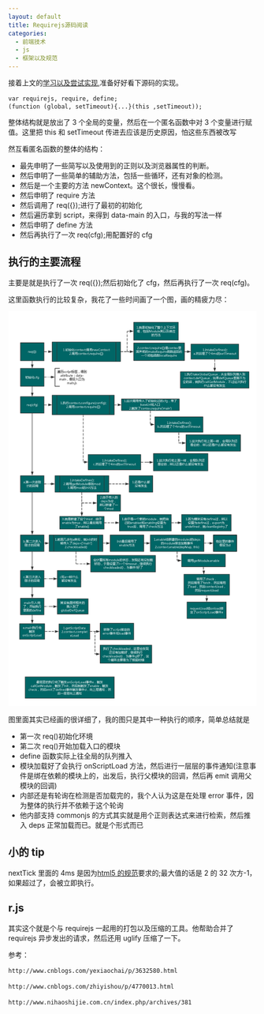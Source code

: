 ```yaml
---
layout: default
title: Requirejs源码阅读
categories:
  - 前端技术
  - js
  - 框架以及规范
---
```


接着上文的[学习以及尝试实现](https://github.com/panyifei/learning/blob/master/框架以及规范/模块引入/Requirejs学习以及实现.md),准备好好看下源码的实现。

```
var requirejs, require, define;
(function (global, setTimeout){...}(this ,setTimeout));
```

整体结构就是放出了 3 个全局的变量，然后在一个匿名函数中对 3 个变量进行赋值。这里把 this 和 setTimeout 传进去应该是历史原因，怕这些东西被改写

然互看匿名函数的整体的结构：

- 最先申明了一些简写以及使用到的正则以及浏览器属性的判断。
- 然后申明了一些简单的辅助方法，包括一些循环，还有对象的检测。
- 然后是一个主要的方法 newContext。这个很长，慢慢看。
- 然后申明了 require 方法
- 然后调用了 req({});进行了最初的初始化
- 然后遍历拿到 script，来得到 data-main 的入口，与我的写法一样
- 然后申明了 define 方法
- 然后再执行了一次 req(cfg);用配置好的 cfg

## 执行的主要流程

主要是就是执行了一次 req({});然后初始化了 cfg，然后再执行了一次 req(cfg)。

这里函数执行的比较复杂，我花了一些时间画了一个图，画的精疲力尽：

<img alt="requirejs实现整理" width='800px' src="pics//requirejs.png" />

图里面其实已经画的很详细了，我的图只是其中一种执行的顺序，简单总结就是

- 第一次 req()初始化环境
- 第二次 req()开始加载入口的模块
- define 函数实际上往全局的队列推入
- 模块加载好了会执行 onScriptLoad 方法，然后进行一层层的事件通知(注意事件是绑在依赖的模块上的，出发后，执行父模块的回调，然后再 emit 调用父模块的回调)
- 内部还是有轮询在检测是否加载完的，我个人认为这是在处理 error 事件，因为整体的执行并不依赖于这个轮询
- 他内部支持 commonjs 的方式其实就是用个正则表达式来进行检索，然后推入 deps 正常加载而已。就是个形式而已

## 小的 tip

nextTick 里面的 4ms 是因为[html5 的规范](https://html.spec.whatwg.org/multipage/webappapis.html#timers)要求的;最大值的话是 2 的 32 次方-1，如果超过了，会被立即执行。

## r.js

其实这个就是个与 requirejs 一起用的打包以及压缩的工具。他帮助合并了 requirejs 异步发出的请求，然后还用 uglify 压缩了一下。

参考：

    http://www.cnblogs.com/yexiaochai/p/3632580.html

    http://www.cnblogs.com/zhiyishou/p/4770013.html

    http://www.nihaoshijie.com.cn/index.php/archives/381
